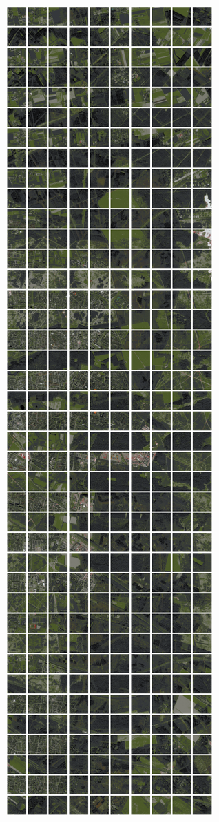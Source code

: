 <html>
<div>
<img src="https://github.com/HakkaTjakka/NL_TILE_MAP/blob/main/18/627/-1043/r.6270.-10430.png" height="44" width="44">
<img src="https://github.com/HakkaTjakka/NL_TILE_MAP/blob/main/18/627/-1043/r.6271.-10430.png" height="44" width="44">
<img src="https://github.com/HakkaTjakka/NL_TILE_MAP/blob/main/18/627/-1043/r.6272.-10430.png" height="44" width="44">
<img src="https://github.com/HakkaTjakka/NL_TILE_MAP/blob/main/18/627/-1043/r.6273.-10430.png" height="44" width="44">
<img src="https://github.com/HakkaTjakka/NL_TILE_MAP/blob/main/18/627/-1043/r.6274.-10430.png" height="44" width="44">
<img src="https://github.com/HakkaTjakka/NL_TILE_MAP/blob/main/18/627/-1043/r.6275.-10430.png" height="44" width="44">
<img src="https://github.com/HakkaTjakka/NL_TILE_MAP/blob/main/18/627/-1043/r.6276.-10430.png" height="44" width="44">
<img src="https://github.com/HakkaTjakka/NL_TILE_MAP/blob/main/18/627/-1043/r.6277.-10430.png" height="44" width="44">
<img src="https://github.com/HakkaTjakka/NL_TILE_MAP/blob/main/18/627/-1043/r.6278.-10430.png" height="44" width="44">
<img src="https://github.com/HakkaTjakka/NL_TILE_MAP/blob/main/18/627/-1043/r.6279.-10430.png" height="44" width="44">
<img src="https://github.com/HakkaTjakka/NL_TILE_MAP/blob/main/18/628/-1043/r.6280.-10430.png" height="44" width="44">
<img src="https://github.com/HakkaTjakka/NL_TILE_MAP/blob/main/18/628/-1043/r.6281.-10430.png" height="44" width="44">
<img src="https://github.com/HakkaTjakka/NL_TILE_MAP/blob/main/18/628/-1043/r.6282.-10430.png" height="44" width="44">
<img src="https://github.com/HakkaTjakka/NL_TILE_MAP/blob/main/18/628/-1043/r.6283.-10430.png" height="44" width="44">
<img src="https://github.com/HakkaTjakka/NL_TILE_MAP/blob/main/18/628/-1043/r.6284.-10430.png" height="44" width="44">
<img src="https://github.com/HakkaTjakka/NL_TILE_MAP/blob/main/18/628/-1043/r.6285.-10430.png" height="44" width="44">
<img src="https://github.com/HakkaTjakka/NL_TILE_MAP/blob/main/18/628/-1043/r.6286.-10430.png" height="44" width="44">
<img src="https://github.com/HakkaTjakka/NL_TILE_MAP/blob/main/18/628/-1043/r.6287.-10430.png" height="44" width="44">
<img src="https://github.com/HakkaTjakka/NL_TILE_MAP/blob/main/18/628/-1043/r.6288.-10430.png" height="44" width="44">
<img src="https://github.com/HakkaTjakka/NL_TILE_MAP/blob/main/18/628/-1043/r.6289.-10430.png" height="44" width="44">
<br>
<img src="https://github.com/HakkaTjakka/NL_TILE_MAP/blob/main/18/627/-1043/r.6270.-10429.png" height="44" width="44">
<img src="https://github.com/HakkaTjakka/NL_TILE_MAP/blob/main/18/627/-1043/r.6271.-10429.png" height="44" width="44">
<img src="https://github.com/HakkaTjakka/NL_TILE_MAP/blob/main/18/627/-1043/r.6272.-10429.png" height="44" width="44">
<img src="https://github.com/HakkaTjakka/NL_TILE_MAP/blob/main/18/627/-1043/r.6273.-10429.png" height="44" width="44">
<img src="https://github.com/HakkaTjakka/NL_TILE_MAP/blob/main/18/627/-1043/r.6274.-10429.png" height="44" width="44">
<img src="https://github.com/HakkaTjakka/NL_TILE_MAP/blob/main/18/627/-1043/r.6275.-10429.png" height="44" width="44">
<img src="https://github.com/HakkaTjakka/NL_TILE_MAP/blob/main/18/627/-1043/r.6276.-10429.png" height="44" width="44">
<img src="https://github.com/HakkaTjakka/NL_TILE_MAP/blob/main/18/627/-1043/r.6277.-10429.png" height="44" width="44">
<img src="https://github.com/HakkaTjakka/NL_TILE_MAP/blob/main/18/627/-1043/r.6278.-10429.png" height="44" width="44">
<img src="https://github.com/HakkaTjakka/NL_TILE_MAP/blob/main/18/627/-1043/r.6279.-10429.png" height="44" width="44">
<img src="https://github.com/HakkaTjakka/NL_TILE_MAP/blob/main/18/628/-1043/r.6280.-10429.png" height="44" width="44">
<img src="https://github.com/HakkaTjakka/NL_TILE_MAP/blob/main/18/628/-1043/r.6281.-10429.png" height="44" width="44">
<img src="https://github.com/HakkaTjakka/NL_TILE_MAP/blob/main/18/628/-1043/r.6282.-10429.png" height="44" width="44">
<img src="https://github.com/HakkaTjakka/NL_TILE_MAP/blob/main/18/628/-1043/r.6283.-10429.png" height="44" width="44">
<img src="https://github.com/HakkaTjakka/NL_TILE_MAP/blob/main/18/628/-1043/r.6284.-10429.png" height="44" width="44">
<img src="https://github.com/HakkaTjakka/NL_TILE_MAP/blob/main/18/628/-1043/r.6285.-10429.png" height="44" width="44">
<img src="https://github.com/HakkaTjakka/NL_TILE_MAP/blob/main/18/628/-1043/r.6286.-10429.png" height="44" width="44">
<img src="https://github.com/HakkaTjakka/NL_TILE_MAP/blob/main/18/628/-1043/r.6287.-10429.png" height="44" width="44">
<img src="https://github.com/HakkaTjakka/NL_TILE_MAP/blob/main/18/628/-1043/r.6288.-10429.png" height="44" width="44">
<img src="https://github.com/HakkaTjakka/NL_TILE_MAP/blob/main/18/628/-1043/r.6289.-10429.png" height="44" width="44">
<br>
<img src="https://github.com/HakkaTjakka/NL_TILE_MAP/blob/main/18/627/-1043/r.6270.-10428.png" height="44" width="44">
<img src="https://github.com/HakkaTjakka/NL_TILE_MAP/blob/main/18/627/-1043/r.6271.-10428.png" height="44" width="44">
<img src="https://github.com/HakkaTjakka/NL_TILE_MAP/blob/main/18/627/-1043/r.6272.-10428.png" height="44" width="44">
<img src="https://github.com/HakkaTjakka/NL_TILE_MAP/blob/main/18/627/-1043/r.6273.-10428.png" height="44" width="44">
<img src="https://github.com/HakkaTjakka/NL_TILE_MAP/blob/main/18/627/-1043/r.6274.-10428.png" height="44" width="44">
<img src="https://github.com/HakkaTjakka/NL_TILE_MAP/blob/main/18/627/-1043/r.6275.-10428.png" height="44" width="44">
<img src="https://github.com/HakkaTjakka/NL_TILE_MAP/blob/main/18/627/-1043/r.6276.-10428.png" height="44" width="44">
<img src="https://github.com/HakkaTjakka/NL_TILE_MAP/blob/main/18/627/-1043/r.6277.-10428.png" height="44" width="44">
<img src="https://github.com/HakkaTjakka/NL_TILE_MAP/blob/main/18/627/-1043/r.6278.-10428.png" height="44" width="44">
<img src="https://github.com/HakkaTjakka/NL_TILE_MAP/blob/main/18/627/-1043/r.6279.-10428.png" height="44" width="44">
<img src="https://github.com/HakkaTjakka/NL_TILE_MAP/blob/main/18/628/-1043/r.6280.-10428.png" height="44" width="44">
<img src="https://github.com/HakkaTjakka/NL_TILE_MAP/blob/main/18/628/-1043/r.6281.-10428.png" height="44" width="44">
<img src="https://github.com/HakkaTjakka/NL_TILE_MAP/blob/main/18/628/-1043/r.6282.-10428.png" height="44" width="44">
<img src="https://github.com/HakkaTjakka/NL_TILE_MAP/blob/main/18/628/-1043/r.6283.-10428.png" height="44" width="44">
<img src="https://github.com/HakkaTjakka/NL_TILE_MAP/blob/main/18/628/-1043/r.6284.-10428.png" height="44" width="44">
<img src="https://github.com/HakkaTjakka/NL_TILE_MAP/blob/main/18/628/-1043/r.6285.-10428.png" height="44" width="44">
<img src="https://github.com/HakkaTjakka/NL_TILE_MAP/blob/main/18/628/-1043/r.6286.-10428.png" height="44" width="44">
<img src="https://github.com/HakkaTjakka/NL_TILE_MAP/blob/main/18/628/-1043/r.6287.-10428.png" height="44" width="44">
<img src="https://github.com/HakkaTjakka/NL_TILE_MAP/blob/main/18/628/-1043/r.6288.-10428.png" height="44" width="44">
<img src="https://github.com/HakkaTjakka/NL_TILE_MAP/blob/main/18/628/-1043/r.6289.-10428.png" height="44" width="44">
<br>
<img src="https://github.com/HakkaTjakka/NL_TILE_MAP/blob/main/18/627/-1043/r.6270.-10427.png" height="44" width="44">
<img src="https://github.com/HakkaTjakka/NL_TILE_MAP/blob/main/18/627/-1043/r.6271.-10427.png" height="44" width="44">
<img src="https://github.com/HakkaTjakka/NL_TILE_MAP/blob/main/18/627/-1043/r.6272.-10427.png" height="44" width="44">
<img src="https://github.com/HakkaTjakka/NL_TILE_MAP/blob/main/18/627/-1043/r.6273.-10427.png" height="44" width="44">
<img src="https://github.com/HakkaTjakka/NL_TILE_MAP/blob/main/18/627/-1043/r.6274.-10427.png" height="44" width="44">
<img src="https://github.com/HakkaTjakka/NL_TILE_MAP/blob/main/18/627/-1043/r.6275.-10427.png" height="44" width="44">
<img src="https://github.com/HakkaTjakka/NL_TILE_MAP/blob/main/18/627/-1043/r.6276.-10427.png" height="44" width="44">
<img src="https://github.com/HakkaTjakka/NL_TILE_MAP/blob/main/18/627/-1043/r.6277.-10427.png" height="44" width="44">
<img src="https://github.com/HakkaTjakka/NL_TILE_MAP/blob/main/18/627/-1043/r.6278.-10427.png" height="44" width="44">
<img src="https://github.com/HakkaTjakka/NL_TILE_MAP/blob/main/18/627/-1043/r.6279.-10427.png" height="44" width="44">
<img src="https://github.com/HakkaTjakka/NL_TILE_MAP/blob/main/18/628/-1043/r.6280.-10427.png" height="44" width="44">
<img src="https://github.com/HakkaTjakka/NL_TILE_MAP/blob/main/18/628/-1043/r.6281.-10427.png" height="44" width="44">
<img src="https://github.com/HakkaTjakka/NL_TILE_MAP/blob/main/18/628/-1043/r.6282.-10427.png" height="44" width="44">
<img src="https://github.com/HakkaTjakka/NL_TILE_MAP/blob/main/18/628/-1043/r.6283.-10427.png" height="44" width="44">
<img src="https://github.com/HakkaTjakka/NL_TILE_MAP/blob/main/18/628/-1043/r.6284.-10427.png" height="44" width="44">
<img src="https://github.com/HakkaTjakka/NL_TILE_MAP/blob/main/18/628/-1043/r.6285.-10427.png" height="44" width="44">
<img src="https://github.com/HakkaTjakka/NL_TILE_MAP/blob/main/18/628/-1043/r.6286.-10427.png" height="44" width="44">
<img src="https://github.com/HakkaTjakka/NL_TILE_MAP/blob/main/18/628/-1043/r.6287.-10427.png" height="44" width="44">
<img src="https://github.com/HakkaTjakka/NL_TILE_MAP/blob/main/18/628/-1043/r.6288.-10427.png" height="44" width="44">
<img src="https://github.com/HakkaTjakka/NL_TILE_MAP/blob/main/18/628/-1043/r.6289.-10427.png" height="44" width="44">
<br>
<img src="https://github.com/HakkaTjakka/NL_TILE_MAP/blob/main/18/627/-1043/r.6270.-10426.png" height="44" width="44">
<img src="https://github.com/HakkaTjakka/NL_TILE_MAP/blob/main/18/627/-1043/r.6271.-10426.png" height="44" width="44">
<img src="https://github.com/HakkaTjakka/NL_TILE_MAP/blob/main/18/627/-1043/r.6272.-10426.png" height="44" width="44">
<img src="https://github.com/HakkaTjakka/NL_TILE_MAP/blob/main/18/627/-1043/r.6273.-10426.png" height="44" width="44">
<img src="https://github.com/HakkaTjakka/NL_TILE_MAP/blob/main/18/627/-1043/r.6274.-10426.png" height="44" width="44">
<img src="https://github.com/HakkaTjakka/NL_TILE_MAP/blob/main/18/627/-1043/r.6275.-10426.png" height="44" width="44">
<img src="https://github.com/HakkaTjakka/NL_TILE_MAP/blob/main/18/627/-1043/r.6276.-10426.png" height="44" width="44">
<img src="https://github.com/HakkaTjakka/NL_TILE_MAP/blob/main/18/627/-1043/r.6277.-10426.png" height="44" width="44">
<img src="https://github.com/HakkaTjakka/NL_TILE_MAP/blob/main/18/627/-1043/r.6278.-10426.png" height="44" width="44">
<img src="https://github.com/HakkaTjakka/NL_TILE_MAP/blob/main/18/627/-1043/r.6279.-10426.png" height="44" width="44">
<img src="https://github.com/HakkaTjakka/NL_TILE_MAP/blob/main/18/628/-1043/r.6280.-10426.png" height="44" width="44">
<img src="https://github.com/HakkaTjakka/NL_TILE_MAP/blob/main/18/628/-1043/r.6281.-10426.png" height="44" width="44">
<img src="https://github.com/HakkaTjakka/NL_TILE_MAP/blob/main/18/628/-1043/r.6282.-10426.png" height="44" width="44">
<img src="https://github.com/HakkaTjakka/NL_TILE_MAP/blob/main/18/628/-1043/r.6283.-10426.png" height="44" width="44">
<img src="https://github.com/HakkaTjakka/NL_TILE_MAP/blob/main/18/628/-1043/r.6284.-10426.png" height="44" width="44">
<img src="https://github.com/HakkaTjakka/NL_TILE_MAP/blob/main/18/628/-1043/r.6285.-10426.png" height="44" width="44">
<img src="https://github.com/HakkaTjakka/NL_TILE_MAP/blob/main/18/628/-1043/r.6286.-10426.png" height="44" width="44">
<img src="https://github.com/HakkaTjakka/NL_TILE_MAP/blob/main/18/628/-1043/r.6287.-10426.png" height="44" width="44">
<img src="https://github.com/HakkaTjakka/NL_TILE_MAP/blob/main/18/628/-1043/r.6288.-10426.png" height="44" width="44">
<img src="https://github.com/HakkaTjakka/NL_TILE_MAP/blob/main/18/628/-1043/r.6289.-10426.png" height="44" width="44">
<br>
<img src="https://github.com/HakkaTjakka/NL_TILE_MAP/blob/main/18/627/-1043/r.6270.-10425.png" height="44" width="44">
<img src="https://github.com/HakkaTjakka/NL_TILE_MAP/blob/main/18/627/-1043/r.6271.-10425.png" height="44" width="44">
<img src="https://github.com/HakkaTjakka/NL_TILE_MAP/blob/main/18/627/-1043/r.6272.-10425.png" height="44" width="44">
<img src="https://github.com/HakkaTjakka/NL_TILE_MAP/blob/main/18/627/-1043/r.6273.-10425.png" height="44" width="44">
<img src="https://github.com/HakkaTjakka/NL_TILE_MAP/blob/main/18/627/-1043/r.6274.-10425.png" height="44" width="44">
<img src="https://github.com/HakkaTjakka/NL_TILE_MAP/blob/main/18/627/-1043/r.6275.-10425.png" height="44" width="44">
<img src="https://github.com/HakkaTjakka/NL_TILE_MAP/blob/main/18/627/-1043/r.6276.-10425.png" height="44" width="44">
<img src="https://github.com/HakkaTjakka/NL_TILE_MAP/blob/main/18/627/-1043/r.6277.-10425.png" height="44" width="44">
<img src="https://github.com/HakkaTjakka/NL_TILE_MAP/blob/main/18/627/-1043/r.6278.-10425.png" height="44" width="44">
<img src="https://github.com/HakkaTjakka/NL_TILE_MAP/blob/main/18/627/-1043/r.6279.-10425.png" height="44" width="44">
<img src="https://github.com/HakkaTjakka/NL_TILE_MAP/blob/main/18/628/-1043/r.6280.-10425.png" height="44" width="44">
<img src="https://github.com/HakkaTjakka/NL_TILE_MAP/blob/main/18/628/-1043/r.6281.-10425.png" height="44" width="44">
<img src="https://github.com/HakkaTjakka/NL_TILE_MAP/blob/main/18/628/-1043/r.6282.-10425.png" height="44" width="44">
<img src="https://github.com/HakkaTjakka/NL_TILE_MAP/blob/main/18/628/-1043/r.6283.-10425.png" height="44" width="44">
<img src="https://github.com/HakkaTjakka/NL_TILE_MAP/blob/main/18/628/-1043/r.6284.-10425.png" height="44" width="44">
<img src="https://github.com/HakkaTjakka/NL_TILE_MAP/blob/main/18/628/-1043/r.6285.-10425.png" height="44" width="44">
<img src="https://github.com/HakkaTjakka/NL_TILE_MAP/blob/main/18/628/-1043/r.6286.-10425.png" height="44" width="44">
<img src="https://github.com/HakkaTjakka/NL_TILE_MAP/blob/main/18/628/-1043/r.6287.-10425.png" height="44" width="44">
<img src="https://github.com/HakkaTjakka/NL_TILE_MAP/blob/main/18/628/-1043/r.6288.-10425.png" height="44" width="44">
<img src="https://github.com/HakkaTjakka/NL_TILE_MAP/blob/main/18/628/-1043/r.6289.-10425.png" height="44" width="44">
<br>
<img src="https://github.com/HakkaTjakka/NL_TILE_MAP/blob/main/18/627/-1043/r.6270.-10424.png" height="44" width="44">
<img src="https://github.com/HakkaTjakka/NL_TILE_MAP/blob/main/18/627/-1043/r.6271.-10424.png" height="44" width="44">
<img src="https://github.com/HakkaTjakka/NL_TILE_MAP/blob/main/18/627/-1043/r.6272.-10424.png" height="44" width="44">
<img src="https://github.com/HakkaTjakka/NL_TILE_MAP/blob/main/18/627/-1043/r.6273.-10424.png" height="44" width="44">
<img src="https://github.com/HakkaTjakka/NL_TILE_MAP/blob/main/18/627/-1043/r.6274.-10424.png" height="44" width="44">
<img src="https://github.com/HakkaTjakka/NL_TILE_MAP/blob/main/18/627/-1043/r.6275.-10424.png" height="44" width="44">
<img src="https://github.com/HakkaTjakka/NL_TILE_MAP/blob/main/18/627/-1043/r.6276.-10424.png" height="44" width="44">
<img src="https://github.com/HakkaTjakka/NL_TILE_MAP/blob/main/18/627/-1043/r.6277.-10424.png" height="44" width="44">
<img src="https://github.com/HakkaTjakka/NL_TILE_MAP/blob/main/18/627/-1043/r.6278.-10424.png" height="44" width="44">
<img src="https://github.com/HakkaTjakka/NL_TILE_MAP/blob/main/18/627/-1043/r.6279.-10424.png" height="44" width="44">
<img src="https://github.com/HakkaTjakka/NL_TILE_MAP/blob/main/18/628/-1043/r.6280.-10424.png" height="44" width="44">
<img src="https://github.com/HakkaTjakka/NL_TILE_MAP/blob/main/18/628/-1043/r.6281.-10424.png" height="44" width="44">
<img src="https://github.com/HakkaTjakka/NL_TILE_MAP/blob/main/18/628/-1043/r.6282.-10424.png" height="44" width="44">
<img src="https://github.com/HakkaTjakka/NL_TILE_MAP/blob/main/18/628/-1043/r.6283.-10424.png" height="44" width="44">
<img src="https://github.com/HakkaTjakka/NL_TILE_MAP/blob/main/18/628/-1043/r.6284.-10424.png" height="44" width="44">
<img src="https://github.com/HakkaTjakka/NL_TILE_MAP/blob/main/18/628/-1043/r.6285.-10424.png" height="44" width="44">
<img src="https://github.com/HakkaTjakka/NL_TILE_MAP/blob/main/18/628/-1043/r.6286.-10424.png" height="44" width="44">
<img src="https://github.com/HakkaTjakka/NL_TILE_MAP/blob/main/18/628/-1043/r.6287.-10424.png" height="44" width="44">
<img src="https://github.com/HakkaTjakka/NL_TILE_MAP/blob/main/18/628/-1043/r.6288.-10424.png" height="44" width="44">
<img src="https://github.com/HakkaTjakka/NL_TILE_MAP/blob/main/18/628/-1043/r.6289.-10424.png" height="44" width="44">
<br>
<img src="https://github.com/HakkaTjakka/NL_TILE_MAP/blob/main/18/627/-1043/r.6270.-10423.png" height="44" width="44">
<img src="https://github.com/HakkaTjakka/NL_TILE_MAP/blob/main/18/627/-1043/r.6271.-10423.png" height="44" width="44">
<img src="https://github.com/HakkaTjakka/NL_TILE_MAP/blob/main/18/627/-1043/r.6272.-10423.png" height="44" width="44">
<img src="https://github.com/HakkaTjakka/NL_TILE_MAP/blob/main/18/627/-1043/r.6273.-10423.png" height="44" width="44">
<img src="https://github.com/HakkaTjakka/NL_TILE_MAP/blob/main/18/627/-1043/r.6274.-10423.png" height="44" width="44">
<img src="https://github.com/HakkaTjakka/NL_TILE_MAP/blob/main/18/627/-1043/r.6275.-10423.png" height="44" width="44">
<img src="https://github.com/HakkaTjakka/NL_TILE_MAP/blob/main/18/627/-1043/r.6276.-10423.png" height="44" width="44">
<img src="https://github.com/HakkaTjakka/NL_TILE_MAP/blob/main/18/627/-1043/r.6277.-10423.png" height="44" width="44">
<img src="https://github.com/HakkaTjakka/NL_TILE_MAP/blob/main/18/627/-1043/r.6278.-10423.png" height="44" width="44">
<img src="https://github.com/HakkaTjakka/NL_TILE_MAP/blob/main/18/627/-1043/r.6279.-10423.png" height="44" width="44">
<img src="https://github.com/HakkaTjakka/NL_TILE_MAP/blob/main/18/628/-1043/r.6280.-10423.png" height="44" width="44">
<img src="https://github.com/HakkaTjakka/NL_TILE_MAP/blob/main/18/628/-1043/r.6281.-10423.png" height="44" width="44">
<img src="https://github.com/HakkaTjakka/NL_TILE_MAP/blob/main/18/628/-1043/r.6282.-10423.png" height="44" width="44">
<img src="https://github.com/HakkaTjakka/NL_TILE_MAP/blob/main/18/628/-1043/r.6283.-10423.png" height="44" width="44">
<img src="https://github.com/HakkaTjakka/NL_TILE_MAP/blob/main/18/628/-1043/r.6284.-10423.png" height="44" width="44">
<img src="https://github.com/HakkaTjakka/NL_TILE_MAP/blob/main/18/628/-1043/r.6285.-10423.png" height="44" width="44">
<img src="https://github.com/HakkaTjakka/NL_TILE_MAP/blob/main/18/628/-1043/r.6286.-10423.png" height="44" width="44">
<img src="https://github.com/HakkaTjakka/NL_TILE_MAP/blob/main/18/628/-1043/r.6287.-10423.png" height="44" width="44">
<img src="https://github.com/HakkaTjakka/NL_TILE_MAP/blob/main/18/628/-1043/r.6288.-10423.png" height="44" width="44">
<img src="https://github.com/HakkaTjakka/NL_TILE_MAP/blob/main/18/628/-1043/r.6289.-10423.png" height="44" width="44">
<br>
<img src="https://github.com/HakkaTjakka/NL_TILE_MAP/blob/main/18/627/-1043/r.6270.-10422.png" height="44" width="44">
<img src="https://github.com/HakkaTjakka/NL_TILE_MAP/blob/main/18/627/-1043/r.6271.-10422.png" height="44" width="44">
<img src="https://github.com/HakkaTjakka/NL_TILE_MAP/blob/main/18/627/-1043/r.6272.-10422.png" height="44" width="44">
<img src="https://github.com/HakkaTjakka/NL_TILE_MAP/blob/main/18/627/-1043/r.6273.-10422.png" height="44" width="44">
<img src="https://github.com/HakkaTjakka/NL_TILE_MAP/blob/main/18/627/-1043/r.6274.-10422.png" height="44" width="44">
<img src="https://github.com/HakkaTjakka/NL_TILE_MAP/blob/main/18/627/-1043/r.6275.-10422.png" height="44" width="44">
<img src="https://github.com/HakkaTjakka/NL_TILE_MAP/blob/main/18/627/-1043/r.6276.-10422.png" height="44" width="44">
<img src="https://github.com/HakkaTjakka/NL_TILE_MAP/blob/main/18/627/-1043/r.6277.-10422.png" height="44" width="44">
<img src="https://github.com/HakkaTjakka/NL_TILE_MAP/blob/main/18/627/-1043/r.6278.-10422.png" height="44" width="44">
<img src="https://github.com/HakkaTjakka/NL_TILE_MAP/blob/main/18/627/-1043/r.6279.-10422.png" height="44" width="44">
<img src="https://github.com/HakkaTjakka/NL_TILE_MAP/blob/main/18/628/-1043/r.6280.-10422.png" height="44" width="44">
<img src="https://github.com/HakkaTjakka/NL_TILE_MAP/blob/main/18/628/-1043/r.6281.-10422.png" height="44" width="44">
<img src="https://github.com/HakkaTjakka/NL_TILE_MAP/blob/main/18/628/-1043/r.6282.-10422.png" height="44" width="44">
<img src="https://github.com/HakkaTjakka/NL_TILE_MAP/blob/main/18/628/-1043/r.6283.-10422.png" height="44" width="44">
<img src="https://github.com/HakkaTjakka/NL_TILE_MAP/blob/main/18/628/-1043/r.6284.-10422.png" height="44" width="44">
<img src="https://github.com/HakkaTjakka/NL_TILE_MAP/blob/main/18/628/-1043/r.6285.-10422.png" height="44" width="44">
<img src="https://github.com/HakkaTjakka/NL_TILE_MAP/blob/main/18/628/-1043/r.6286.-10422.png" height="44" width="44">
<img src="https://github.com/HakkaTjakka/NL_TILE_MAP/blob/main/18/628/-1043/r.6287.-10422.png" height="44" width="44">
<img src="https://github.com/HakkaTjakka/NL_TILE_MAP/blob/main/18/628/-1043/r.6288.-10422.png" height="44" width="44">
<img src="https://github.com/HakkaTjakka/NL_TILE_MAP/blob/main/18/628/-1043/r.6289.-10422.png" height="44" width="44">
<br>
<img src="https://github.com/HakkaTjakka/NL_TILE_MAP/blob/main/18/627/-1043/r.6270.-10421.png" height="44" width="44">
<img src="https://github.com/HakkaTjakka/NL_TILE_MAP/blob/main/18/627/-1043/r.6271.-10421.png" height="44" width="44">
<img src="https://github.com/HakkaTjakka/NL_TILE_MAP/blob/main/18/627/-1043/r.6272.-10421.png" height="44" width="44">
<img src="https://github.com/HakkaTjakka/NL_TILE_MAP/blob/main/18/627/-1043/r.6273.-10421.png" height="44" width="44">
<img src="https://github.com/HakkaTjakka/NL_TILE_MAP/blob/main/18/627/-1043/r.6274.-10421.png" height="44" width="44">
<img src="https://github.com/HakkaTjakka/NL_TILE_MAP/blob/main/18/627/-1043/r.6275.-10421.png" height="44" width="44">
<img src="https://github.com/HakkaTjakka/NL_TILE_MAP/blob/main/18/627/-1043/r.6276.-10421.png" height="44" width="44">
<img src="https://github.com/HakkaTjakka/NL_TILE_MAP/blob/main/18/627/-1043/r.6277.-10421.png" height="44" width="44">
<img src="https://github.com/HakkaTjakka/NL_TILE_MAP/blob/main/18/627/-1043/r.6278.-10421.png" height="44" width="44">
<img src="https://github.com/HakkaTjakka/NL_TILE_MAP/blob/main/18/627/-1043/r.6279.-10421.png" height="44" width="44">
<img src="https://github.com/HakkaTjakka/NL_TILE_MAP/blob/main/18/628/-1043/r.6280.-10421.png" height="44" width="44">
<img src="https://github.com/HakkaTjakka/NL_TILE_MAP/blob/main/18/628/-1043/r.6281.-10421.png" height="44" width="44">
<img src="https://github.com/HakkaTjakka/NL_TILE_MAP/blob/main/18/628/-1043/r.6282.-10421.png" height="44" width="44">
<img src="https://github.com/HakkaTjakka/NL_TILE_MAP/blob/main/18/628/-1043/r.6283.-10421.png" height="44" width="44">
<img src="https://github.com/HakkaTjakka/NL_TILE_MAP/blob/main/18/628/-1043/r.6284.-10421.png" height="44" width="44">
<img src="https://github.com/HakkaTjakka/NL_TILE_MAP/blob/main/18/628/-1043/r.6285.-10421.png" height="44" width="44">
<img src="https://github.com/HakkaTjakka/NL_TILE_MAP/blob/main/18/628/-1043/r.6286.-10421.png" height="44" width="44">
<img src="https://github.com/HakkaTjakka/NL_TILE_MAP/blob/main/18/628/-1043/r.6287.-10421.png" height="44" width="44">
<img src="https://github.com/HakkaTjakka/NL_TILE_MAP/blob/main/18/628/-1043/r.6288.-10421.png" height="44" width="44">
<img src="https://github.com/HakkaTjakka/NL_TILE_MAP/blob/main/18/628/-1043/r.6289.-10421.png" height="44" width="44">
<br>
<img src="https://github.com/HakkaTjakka/NL_TILE_MAP/blob/main/18/627/-1042/r.6270.-10420.png" height="44" width="44">
<img src="https://github.com/HakkaTjakka/NL_TILE_MAP/blob/main/18/627/-1042/r.6271.-10420.png" height="44" width="44">
<img src="https://github.com/HakkaTjakka/NL_TILE_MAP/blob/main/18/627/-1042/r.6272.-10420.png" height="44" width="44">
<img src="https://github.com/HakkaTjakka/NL_TILE_MAP/blob/main/18/627/-1042/r.6273.-10420.png" height="44" width="44">
<img src="https://github.com/HakkaTjakka/NL_TILE_MAP/blob/main/18/627/-1042/r.6274.-10420.png" height="44" width="44">
<img src="https://github.com/HakkaTjakka/NL_TILE_MAP/blob/main/18/627/-1042/r.6275.-10420.png" height="44" width="44">
<img src="https://github.com/HakkaTjakka/NL_TILE_MAP/blob/main/18/627/-1042/r.6276.-10420.png" height="44" width="44">
<img src="https://github.com/HakkaTjakka/NL_TILE_MAP/blob/main/18/627/-1042/r.6277.-10420.png" height="44" width="44">
<img src="https://github.com/HakkaTjakka/NL_TILE_MAP/blob/main/18/627/-1042/r.6278.-10420.png" height="44" width="44">
<img src="https://github.com/HakkaTjakka/NL_TILE_MAP/blob/main/18/627/-1042/r.6279.-10420.png" height="44" width="44">
<img src="https://github.com/HakkaTjakka/NL_TILE_MAP/blob/main/18/628/-1042/r.6280.-10420.png" height="44" width="44">
<img src="https://github.com/HakkaTjakka/NL_TILE_MAP/blob/main/18/628/-1042/r.6281.-10420.png" height="44" width="44">
<img src="https://github.com/HakkaTjakka/NL_TILE_MAP/blob/main/18/628/-1042/r.6282.-10420.png" height="44" width="44">
<img src="https://github.com/HakkaTjakka/NL_TILE_MAP/blob/main/18/628/-1042/r.6283.-10420.png" height="44" width="44">
<img src="https://github.com/HakkaTjakka/NL_TILE_MAP/blob/main/18/628/-1042/r.6284.-10420.png" height="44" width="44">
<img src="https://github.com/HakkaTjakka/NL_TILE_MAP/blob/main/18/628/-1042/r.6285.-10420.png" height="44" width="44">
<img src="https://github.com/HakkaTjakka/NL_TILE_MAP/blob/main/18/628/-1042/r.6286.-10420.png" height="44" width="44">
<img src="https://github.com/HakkaTjakka/NL_TILE_MAP/blob/main/18/628/-1042/r.6287.-10420.png" height="44" width="44">
<img src="https://github.com/HakkaTjakka/NL_TILE_MAP/blob/main/18/628/-1042/r.6288.-10420.png" height="44" width="44">
<img src="https://github.com/HakkaTjakka/NL_TILE_MAP/blob/main/18/628/-1042/r.6289.-10420.png" height="44" width="44">
<br>
<img src="https://github.com/HakkaTjakka/NL_TILE_MAP/blob/main/18/627/-1042/r.6270.-10419.png" height="44" width="44">
<img src="https://github.com/HakkaTjakka/NL_TILE_MAP/blob/main/18/627/-1042/r.6271.-10419.png" height="44" width="44">
<img src="https://github.com/HakkaTjakka/NL_TILE_MAP/blob/main/18/627/-1042/r.6272.-10419.png" height="44" width="44">
<img src="https://github.com/HakkaTjakka/NL_TILE_MAP/blob/main/18/627/-1042/r.6273.-10419.png" height="44" width="44">
<img src="https://github.com/HakkaTjakka/NL_TILE_MAP/blob/main/18/627/-1042/r.6274.-10419.png" height="44" width="44">
<img src="https://github.com/HakkaTjakka/NL_TILE_MAP/blob/main/18/627/-1042/r.6275.-10419.png" height="44" width="44">
<img src="https://github.com/HakkaTjakka/NL_TILE_MAP/blob/main/18/627/-1042/r.6276.-10419.png" height="44" width="44">
<img src="https://github.com/HakkaTjakka/NL_TILE_MAP/blob/main/18/627/-1042/r.6277.-10419.png" height="44" width="44">
<img src="https://github.com/HakkaTjakka/NL_TILE_MAP/blob/main/18/627/-1042/r.6278.-10419.png" height="44" width="44">
<img src="https://github.com/HakkaTjakka/NL_TILE_MAP/blob/main/18/627/-1042/r.6279.-10419.png" height="44" width="44">
<img src="https://github.com/HakkaTjakka/NL_TILE_MAP/blob/main/18/628/-1042/r.6280.-10419.png" height="44" width="44">
<img src="https://github.com/HakkaTjakka/NL_TILE_MAP/blob/main/18/628/-1042/r.6281.-10419.png" height="44" width="44">
<img src="https://github.com/HakkaTjakka/NL_TILE_MAP/blob/main/18/628/-1042/r.6282.-10419.png" height="44" width="44">
<img src="https://github.com/HakkaTjakka/NL_TILE_MAP/blob/main/18/628/-1042/r.6283.-10419.png" height="44" width="44">
<img src="https://github.com/HakkaTjakka/NL_TILE_MAP/blob/main/18/628/-1042/r.6284.-10419.png" height="44" width="44">
<img src="https://github.com/HakkaTjakka/NL_TILE_MAP/blob/main/18/628/-1042/r.6285.-10419.png" height="44" width="44">
<img src="https://github.com/HakkaTjakka/NL_TILE_MAP/blob/main/18/628/-1042/r.6286.-10419.png" height="44" width="44">
<img src="https://github.com/HakkaTjakka/NL_TILE_MAP/blob/main/18/628/-1042/r.6287.-10419.png" height="44" width="44">
<img src="https://github.com/HakkaTjakka/NL_TILE_MAP/blob/main/18/628/-1042/r.6288.-10419.png" height="44" width="44">
<img src="https://github.com/HakkaTjakka/NL_TILE_MAP/blob/main/18/628/-1042/r.6289.-10419.png" height="44" width="44">
<br>
<img src="https://github.com/HakkaTjakka/NL_TILE_MAP/blob/main/18/627/-1042/r.6270.-10418.png" height="44" width="44">
<img src="https://github.com/HakkaTjakka/NL_TILE_MAP/blob/main/18/627/-1042/r.6271.-10418.png" height="44" width="44">
<img src="https://github.com/HakkaTjakka/NL_TILE_MAP/blob/main/18/627/-1042/r.6272.-10418.png" height="44" width="44">
<img src="https://github.com/HakkaTjakka/NL_TILE_MAP/blob/main/18/627/-1042/r.6273.-10418.png" height="44" width="44">
<img src="https://github.com/HakkaTjakka/NL_TILE_MAP/blob/main/18/627/-1042/r.6274.-10418.png" height="44" width="44">
<img src="https://github.com/HakkaTjakka/NL_TILE_MAP/blob/main/18/627/-1042/r.6275.-10418.png" height="44" width="44">
<img src="https://github.com/HakkaTjakka/NL_TILE_MAP/blob/main/18/627/-1042/r.6276.-10418.png" height="44" width="44">
<img src="https://github.com/HakkaTjakka/NL_TILE_MAP/blob/main/18/627/-1042/r.6277.-10418.png" height="44" width="44">
<img src="https://github.com/HakkaTjakka/NL_TILE_MAP/blob/main/18/627/-1042/r.6278.-10418.png" height="44" width="44">
<img src="https://github.com/HakkaTjakka/NL_TILE_MAP/blob/main/18/627/-1042/r.6279.-10418.png" height="44" width="44">
<img src="https://github.com/HakkaTjakka/NL_TILE_MAP/blob/main/18/628/-1042/r.6280.-10418.png" height="44" width="44">
<img src="https://github.com/HakkaTjakka/NL_TILE_MAP/blob/main/18/628/-1042/r.6281.-10418.png" height="44" width="44">
<img src="https://github.com/HakkaTjakka/NL_TILE_MAP/blob/main/18/628/-1042/r.6282.-10418.png" height="44" width="44">
<img src="https://github.com/HakkaTjakka/NL_TILE_MAP/blob/main/18/628/-1042/r.6283.-10418.png" height="44" width="44">
<img src="https://github.com/HakkaTjakka/NL_TILE_MAP/blob/main/18/628/-1042/r.6284.-10418.png" height="44" width="44">
<img src="https://github.com/HakkaTjakka/NL_TILE_MAP/blob/main/18/628/-1042/r.6285.-10418.png" height="44" width="44">
<img src="https://github.com/HakkaTjakka/NL_TILE_MAP/blob/main/18/628/-1042/r.6286.-10418.png" height="44" width="44">
<img src="https://github.com/HakkaTjakka/NL_TILE_MAP/blob/main/18/628/-1042/r.6287.-10418.png" height="44" width="44">
<img src="https://github.com/HakkaTjakka/NL_TILE_MAP/blob/main/18/628/-1042/r.6288.-10418.png" height="44" width="44">
<img src="https://github.com/HakkaTjakka/NL_TILE_MAP/blob/main/18/628/-1042/r.6289.-10418.png" height="44" width="44">
<br>
<img src="https://github.com/HakkaTjakka/NL_TILE_MAP/blob/main/18/627/-1042/r.6270.-10417.png" height="44" width="44">
<img src="https://github.com/HakkaTjakka/NL_TILE_MAP/blob/main/18/627/-1042/r.6271.-10417.png" height="44" width="44">
<img src="https://github.com/HakkaTjakka/NL_TILE_MAP/blob/main/18/627/-1042/r.6272.-10417.png" height="44" width="44">
<img src="https://github.com/HakkaTjakka/NL_TILE_MAP/blob/main/18/627/-1042/r.6273.-10417.png" height="44" width="44">
<img src="https://github.com/HakkaTjakka/NL_TILE_MAP/blob/main/18/627/-1042/r.6274.-10417.png" height="44" width="44">
<img src="https://github.com/HakkaTjakka/NL_TILE_MAP/blob/main/18/627/-1042/r.6275.-10417.png" height="44" width="44">
<img src="https://github.com/HakkaTjakka/NL_TILE_MAP/blob/main/18/627/-1042/r.6276.-10417.png" height="44" width="44">
<img src="https://github.com/HakkaTjakka/NL_TILE_MAP/blob/main/18/627/-1042/r.6277.-10417.png" height="44" width="44">
<img src="https://github.com/HakkaTjakka/NL_TILE_MAP/blob/main/18/627/-1042/r.6278.-10417.png" height="44" width="44">
<img src="https://github.com/HakkaTjakka/NL_TILE_MAP/blob/main/18/627/-1042/r.6279.-10417.png" height="44" width="44">
<img src="https://github.com/HakkaTjakka/NL_TILE_MAP/blob/main/18/628/-1042/r.6280.-10417.png" height="44" width="44">
<img src="https://github.com/HakkaTjakka/NL_TILE_MAP/blob/main/18/628/-1042/r.6281.-10417.png" height="44" width="44">
<img src="https://github.com/HakkaTjakka/NL_TILE_MAP/blob/main/18/628/-1042/r.6282.-10417.png" height="44" width="44">
<img src="https://github.com/HakkaTjakka/NL_TILE_MAP/blob/main/18/628/-1042/r.6283.-10417.png" height="44" width="44">
<img src="https://github.com/HakkaTjakka/NL_TILE_MAP/blob/main/18/628/-1042/r.6284.-10417.png" height="44" width="44">
<img src="https://github.com/HakkaTjakka/NL_TILE_MAP/blob/main/18/628/-1042/r.6285.-10417.png" height="44" width="44">
<img src="https://github.com/HakkaTjakka/NL_TILE_MAP/blob/main/18/628/-1042/r.6286.-10417.png" height="44" width="44">
<img src="https://github.com/HakkaTjakka/NL_TILE_MAP/blob/main/18/628/-1042/r.6287.-10417.png" height="44" width="44">
<img src="https://github.com/HakkaTjakka/NL_TILE_MAP/blob/main/18/628/-1042/r.6288.-10417.png" height="44" width="44">
<img src="https://github.com/HakkaTjakka/NL_TILE_MAP/blob/main/18/628/-1042/r.6289.-10417.png" height="44" width="44">
<br>
<img src="https://github.com/HakkaTjakka/NL_TILE_MAP/blob/main/18/627/-1042/r.6270.-10416.png" height="44" width="44">
<img src="https://github.com/HakkaTjakka/NL_TILE_MAP/blob/main/18/627/-1042/r.6271.-10416.png" height="44" width="44">
<img src="https://github.com/HakkaTjakka/NL_TILE_MAP/blob/main/18/627/-1042/r.6272.-10416.png" height="44" width="44">
<img src="https://github.com/HakkaTjakka/NL_TILE_MAP/blob/main/18/627/-1042/r.6273.-10416.png" height="44" width="44">
<img src="https://github.com/HakkaTjakka/NL_TILE_MAP/blob/main/18/627/-1042/r.6274.-10416.png" height="44" width="44">
<img src="https://github.com/HakkaTjakka/NL_TILE_MAP/blob/main/18/627/-1042/r.6275.-10416.png" height="44" width="44">
<img src="https://github.com/HakkaTjakka/NL_TILE_MAP/blob/main/18/627/-1042/r.6276.-10416.png" height="44" width="44">
<img src="https://github.com/HakkaTjakka/NL_TILE_MAP/blob/main/18/627/-1042/r.6277.-10416.png" height="44" width="44">
<img src="https://github.com/HakkaTjakka/NL_TILE_MAP/blob/main/18/627/-1042/r.6278.-10416.png" height="44" width="44">
<img src="https://github.com/HakkaTjakka/NL_TILE_MAP/blob/main/18/627/-1042/r.6279.-10416.png" height="44" width="44">
<img src="https://github.com/HakkaTjakka/NL_TILE_MAP/blob/main/18/628/-1042/r.6280.-10416.png" height="44" width="44">
<img src="https://github.com/HakkaTjakka/NL_TILE_MAP/blob/main/18/628/-1042/r.6281.-10416.png" height="44" width="44">
<img src="https://github.com/HakkaTjakka/NL_TILE_MAP/blob/main/18/628/-1042/r.6282.-10416.png" height="44" width="44">
<img src="https://github.com/HakkaTjakka/NL_TILE_MAP/blob/main/18/628/-1042/r.6283.-10416.png" height="44" width="44">
<img src="https://github.com/HakkaTjakka/NL_TILE_MAP/blob/main/18/628/-1042/r.6284.-10416.png" height="44" width="44">
<img src="https://github.com/HakkaTjakka/NL_TILE_MAP/blob/main/18/628/-1042/r.6285.-10416.png" height="44" width="44">
<img src="https://github.com/HakkaTjakka/NL_TILE_MAP/blob/main/18/628/-1042/r.6286.-10416.png" height="44" width="44">
<img src="https://github.com/HakkaTjakka/NL_TILE_MAP/blob/main/18/628/-1042/r.6287.-10416.png" height="44" width="44">
<img src="https://github.com/HakkaTjakka/NL_TILE_MAP/blob/main/18/628/-1042/r.6288.-10416.png" height="44" width="44">
<img src="https://github.com/HakkaTjakka/NL_TILE_MAP/blob/main/18/628/-1042/r.6289.-10416.png" height="44" width="44">
<br>
<img src="https://github.com/HakkaTjakka/NL_TILE_MAP/blob/main/18/627/-1042/r.6270.-10415.png" height="44" width="44">
<img src="https://github.com/HakkaTjakka/NL_TILE_MAP/blob/main/18/627/-1042/r.6271.-10415.png" height="44" width="44">
<img src="https://github.com/HakkaTjakka/NL_TILE_MAP/blob/main/18/627/-1042/r.6272.-10415.png" height="44" width="44">
<img src="https://github.com/HakkaTjakka/NL_TILE_MAP/blob/main/18/627/-1042/r.6273.-10415.png" height="44" width="44">
<img src="https://github.com/HakkaTjakka/NL_TILE_MAP/blob/main/18/627/-1042/r.6274.-10415.png" height="44" width="44">
<img src="https://github.com/HakkaTjakka/NL_TILE_MAP/blob/main/18/627/-1042/r.6275.-10415.png" height="44" width="44">
<img src="https://github.com/HakkaTjakka/NL_TILE_MAP/blob/main/18/627/-1042/r.6276.-10415.png" height="44" width="44">
<img src="https://github.com/HakkaTjakka/NL_TILE_MAP/blob/main/18/627/-1042/r.6277.-10415.png" height="44" width="44">
<img src="https://github.com/HakkaTjakka/NL_TILE_MAP/blob/main/18/627/-1042/r.6278.-10415.png" height="44" width="44">
<img src="https://github.com/HakkaTjakka/NL_TILE_MAP/blob/main/18/627/-1042/r.6279.-10415.png" height="44" width="44">
<img src="https://github.com/HakkaTjakka/NL_TILE_MAP/blob/main/18/628/-1042/r.6280.-10415.png" height="44" width="44">
<img src="https://github.com/HakkaTjakka/NL_TILE_MAP/blob/main/18/628/-1042/r.6281.-10415.png" height="44" width="44">
<img src="https://github.com/HakkaTjakka/NL_TILE_MAP/blob/main/18/628/-1042/r.6282.-10415.png" height="44" width="44">
<img src="https://github.com/HakkaTjakka/NL_TILE_MAP/blob/main/18/628/-1042/r.6283.-10415.png" height="44" width="44">
<img src="https://github.com/HakkaTjakka/NL_TILE_MAP/blob/main/18/628/-1042/r.6284.-10415.png" height="44" width="44">
<img src="https://github.com/HakkaTjakka/NL_TILE_MAP/blob/main/18/628/-1042/r.6285.-10415.png" height="44" width="44">
<img src="https://github.com/HakkaTjakka/NL_TILE_MAP/blob/main/18/628/-1042/r.6286.-10415.png" height="44" width="44">
<img src="https://github.com/HakkaTjakka/NL_TILE_MAP/blob/main/18/628/-1042/r.6287.-10415.png" height="44" width="44">
<img src="https://github.com/HakkaTjakka/NL_TILE_MAP/blob/main/18/628/-1042/r.6288.-10415.png" height="44" width="44">
<img src="https://github.com/HakkaTjakka/NL_TILE_MAP/blob/main/18/628/-1042/r.6289.-10415.png" height="44" width="44">
<br>
<img src="https://github.com/HakkaTjakka/NL_TILE_MAP/blob/main/18/627/-1042/r.6270.-10414.png" height="44" width="44">
<img src="https://github.com/HakkaTjakka/NL_TILE_MAP/blob/main/18/627/-1042/r.6271.-10414.png" height="44" width="44">
<img src="https://github.com/HakkaTjakka/NL_TILE_MAP/blob/main/18/627/-1042/r.6272.-10414.png" height="44" width="44">
<img src="https://github.com/HakkaTjakka/NL_TILE_MAP/blob/main/18/627/-1042/r.6273.-10414.png" height="44" width="44">
<img src="https://github.com/HakkaTjakka/NL_TILE_MAP/blob/main/18/627/-1042/r.6274.-10414.png" height="44" width="44">
<img src="https://github.com/HakkaTjakka/NL_TILE_MAP/blob/main/18/627/-1042/r.6275.-10414.png" height="44" width="44">
<img src="https://github.com/HakkaTjakka/NL_TILE_MAP/blob/main/18/627/-1042/r.6276.-10414.png" height="44" width="44">
<img src="https://github.com/HakkaTjakka/NL_TILE_MAP/blob/main/18/627/-1042/r.6277.-10414.png" height="44" width="44">
<img src="https://github.com/HakkaTjakka/NL_TILE_MAP/blob/main/18/627/-1042/r.6278.-10414.png" height="44" width="44">
<img src="https://github.com/HakkaTjakka/NL_TILE_MAP/blob/main/18/627/-1042/r.6279.-10414.png" height="44" width="44">
<img src="https://github.com/HakkaTjakka/NL_TILE_MAP/blob/main/18/628/-1042/r.6280.-10414.png" height="44" width="44">
<img src="https://github.com/HakkaTjakka/NL_TILE_MAP/blob/main/18/628/-1042/r.6281.-10414.png" height="44" width="44">
<img src="https://github.com/HakkaTjakka/NL_TILE_MAP/blob/main/18/628/-1042/r.6282.-10414.png" height="44" width="44">
<img src="https://github.com/HakkaTjakka/NL_TILE_MAP/blob/main/18/628/-1042/r.6283.-10414.png" height="44" width="44">
<img src="https://github.com/HakkaTjakka/NL_TILE_MAP/blob/main/18/628/-1042/r.6284.-10414.png" height="44" width="44">
<img src="https://github.com/HakkaTjakka/NL_TILE_MAP/blob/main/18/628/-1042/r.6285.-10414.png" height="44" width="44">
<img src="https://github.com/HakkaTjakka/NL_TILE_MAP/blob/main/18/628/-1042/r.6286.-10414.png" height="44" width="44">
<img src="https://github.com/HakkaTjakka/NL_TILE_MAP/blob/main/18/628/-1042/r.6287.-10414.png" height="44" width="44">
<img src="https://github.com/HakkaTjakka/NL_TILE_MAP/blob/main/18/628/-1042/r.6288.-10414.png" height="44" width="44">
<img src="https://github.com/HakkaTjakka/NL_TILE_MAP/blob/main/18/628/-1042/r.6289.-10414.png" height="44" width="44">
<br>
<img src="https://github.com/HakkaTjakka/NL_TILE_MAP/blob/main/18/627/-1042/r.6270.-10413.png" height="44" width="44">
<img src="https://github.com/HakkaTjakka/NL_TILE_MAP/blob/main/18/627/-1042/r.6271.-10413.png" height="44" width="44">
<img src="https://github.com/HakkaTjakka/NL_TILE_MAP/blob/main/18/627/-1042/r.6272.-10413.png" height="44" width="44">
<img src="https://github.com/HakkaTjakka/NL_TILE_MAP/blob/main/18/627/-1042/r.6273.-10413.png" height="44" width="44">
<img src="https://github.com/HakkaTjakka/NL_TILE_MAP/blob/main/18/627/-1042/r.6274.-10413.png" height="44" width="44">
<img src="https://github.com/HakkaTjakka/NL_TILE_MAP/blob/main/18/627/-1042/r.6275.-10413.png" height="44" width="44">
<img src="https://github.com/HakkaTjakka/NL_TILE_MAP/blob/main/18/627/-1042/r.6276.-10413.png" height="44" width="44">
<img src="https://github.com/HakkaTjakka/NL_TILE_MAP/blob/main/18/627/-1042/r.6277.-10413.png" height="44" width="44">
<img src="https://github.com/HakkaTjakka/NL_TILE_MAP/blob/main/18/627/-1042/r.6278.-10413.png" height="44" width="44">
<img src="https://github.com/HakkaTjakka/NL_TILE_MAP/blob/main/18/627/-1042/r.6279.-10413.png" height="44" width="44">
<img src="https://github.com/HakkaTjakka/NL_TILE_MAP/blob/main/18/628/-1042/r.6280.-10413.png" height="44" width="44">
<img src="https://github.com/HakkaTjakka/NL_TILE_MAP/blob/main/18/628/-1042/r.6281.-10413.png" height="44" width="44">
<img src="https://github.com/HakkaTjakka/NL_TILE_MAP/blob/main/18/628/-1042/r.6282.-10413.png" height="44" width="44">
<img src="https://github.com/HakkaTjakka/NL_TILE_MAP/blob/main/18/628/-1042/r.6283.-10413.png" height="44" width="44">
<img src="https://github.com/HakkaTjakka/NL_TILE_MAP/blob/main/18/628/-1042/r.6284.-10413.png" height="44" width="44">
<img src="https://github.com/HakkaTjakka/NL_TILE_MAP/blob/main/18/628/-1042/r.6285.-10413.png" height="44" width="44">
<img src="https://github.com/HakkaTjakka/NL_TILE_MAP/blob/main/18/628/-1042/r.6286.-10413.png" height="44" width="44">
<img src="https://github.com/HakkaTjakka/NL_TILE_MAP/blob/main/18/628/-1042/r.6287.-10413.png" height="44" width="44">
<img src="https://github.com/HakkaTjakka/NL_TILE_MAP/blob/main/18/628/-1042/r.6288.-10413.png" height="44" width="44">
<img src="https://github.com/HakkaTjakka/NL_TILE_MAP/blob/main/18/628/-1042/r.6289.-10413.png" height="44" width="44">
<br>
<img src="https://github.com/HakkaTjakka/NL_TILE_MAP/blob/main/18/627/-1042/r.6270.-10412.png" height="44" width="44">
<img src="https://github.com/HakkaTjakka/NL_TILE_MAP/blob/main/18/627/-1042/r.6271.-10412.png" height="44" width="44">
<img src="https://github.com/HakkaTjakka/NL_TILE_MAP/blob/main/18/627/-1042/r.6272.-10412.png" height="44" width="44">
<img src="https://github.com/HakkaTjakka/NL_TILE_MAP/blob/main/18/627/-1042/r.6273.-10412.png" height="44" width="44">
<img src="https://github.com/HakkaTjakka/NL_TILE_MAP/blob/main/18/627/-1042/r.6274.-10412.png" height="44" width="44">
<img src="https://github.com/HakkaTjakka/NL_TILE_MAP/blob/main/18/627/-1042/r.6275.-10412.png" height="44" width="44">
<img src="https://github.com/HakkaTjakka/NL_TILE_MAP/blob/main/18/627/-1042/r.6276.-10412.png" height="44" width="44">
<img src="https://github.com/HakkaTjakka/NL_TILE_MAP/blob/main/18/627/-1042/r.6277.-10412.png" height="44" width="44">
<img src="https://github.com/HakkaTjakka/NL_TILE_MAP/blob/main/18/627/-1042/r.6278.-10412.png" height="44" width="44">
<img src="https://github.com/HakkaTjakka/NL_TILE_MAP/blob/main/18/627/-1042/r.6279.-10412.png" height="44" width="44">
<img src="https://github.com/HakkaTjakka/NL_TILE_MAP/blob/main/18/628/-1042/r.6280.-10412.png" height="44" width="44">
<img src="https://github.com/HakkaTjakka/NL_TILE_MAP/blob/main/18/628/-1042/r.6281.-10412.png" height="44" width="44">
<img src="https://github.com/HakkaTjakka/NL_TILE_MAP/blob/main/18/628/-1042/r.6282.-10412.png" height="44" width="44">
<img src="https://github.com/HakkaTjakka/NL_TILE_MAP/blob/main/18/628/-1042/r.6283.-10412.png" height="44" width="44">
<img src="https://github.com/HakkaTjakka/NL_TILE_MAP/blob/main/18/628/-1042/r.6284.-10412.png" height="44" width="44">
<img src="https://github.com/HakkaTjakka/NL_TILE_MAP/blob/main/18/628/-1042/r.6285.-10412.png" height="44" width="44">
<img src="https://github.com/HakkaTjakka/NL_TILE_MAP/blob/main/18/628/-1042/r.6286.-10412.png" height="44" width="44">
<img src="https://github.com/HakkaTjakka/NL_TILE_MAP/blob/main/18/628/-1042/r.6287.-10412.png" height="44" width="44">
<img src="https://github.com/HakkaTjakka/NL_TILE_MAP/blob/main/18/628/-1042/r.6288.-10412.png" height="44" width="44">
<img src="https://github.com/HakkaTjakka/NL_TILE_MAP/blob/main/18/628/-1042/r.6289.-10412.png" height="44" width="44">
<br>
<img src="https://github.com/HakkaTjakka/NL_TILE_MAP/blob/main/18/627/-1042/r.6270.-10411.png" height="44" width="44">
<img src="https://github.com/HakkaTjakka/NL_TILE_MAP/blob/main/18/627/-1042/r.6271.-10411.png" height="44" width="44">
<img src="https://github.com/HakkaTjakka/NL_TILE_MAP/blob/main/18/627/-1042/r.6272.-10411.png" height="44" width="44">
<img src="https://github.com/HakkaTjakka/NL_TILE_MAP/blob/main/18/627/-1042/r.6273.-10411.png" height="44" width="44">
<img src="https://github.com/HakkaTjakka/NL_TILE_MAP/blob/main/18/627/-1042/r.6274.-10411.png" height="44" width="44">
<img src="https://github.com/HakkaTjakka/NL_TILE_MAP/blob/main/18/627/-1042/r.6275.-10411.png" height="44" width="44">
<img src="https://github.com/HakkaTjakka/NL_TILE_MAP/blob/main/18/627/-1042/r.6276.-10411.png" height="44" width="44">
<img src="https://github.com/HakkaTjakka/NL_TILE_MAP/blob/main/18/627/-1042/r.6277.-10411.png" height="44" width="44">
<img src="https://github.com/HakkaTjakka/NL_TILE_MAP/blob/main/18/627/-1042/r.6278.-10411.png" height="44" width="44">
<img src="https://github.com/HakkaTjakka/NL_TILE_MAP/blob/main/18/627/-1042/r.6279.-10411.png" height="44" width="44">
<img src="https://github.com/HakkaTjakka/NL_TILE_MAP/blob/main/18/628/-1042/r.6280.-10411.png" height="44" width="44">
<img src="https://github.com/HakkaTjakka/NL_TILE_MAP/blob/main/18/628/-1042/r.6281.-10411.png" height="44" width="44">
<img src="https://github.com/HakkaTjakka/NL_TILE_MAP/blob/main/18/628/-1042/r.6282.-10411.png" height="44" width="44">
<img src="https://github.com/HakkaTjakka/NL_TILE_MAP/blob/main/18/628/-1042/r.6283.-10411.png" height="44" width="44">
<img src="https://github.com/HakkaTjakka/NL_TILE_MAP/blob/main/18/628/-1042/r.6284.-10411.png" height="44" width="44">
<img src="https://github.com/HakkaTjakka/NL_TILE_MAP/blob/main/18/628/-1042/r.6285.-10411.png" height="44" width="44">
<img src="https://github.com/HakkaTjakka/NL_TILE_MAP/blob/main/18/628/-1042/r.6286.-10411.png" height="44" width="44">
<img src="https://github.com/HakkaTjakka/NL_TILE_MAP/blob/main/18/628/-1042/r.6287.-10411.png" height="44" width="44">
<img src="https://github.com/HakkaTjakka/NL_TILE_MAP/blob/main/18/628/-1042/r.6288.-10411.png" height="44" width="44">
<img src="https://github.com/HakkaTjakka/NL_TILE_MAP/blob/main/18/628/-1042/r.6289.-10411.png" height="44" width="44">
<br>
</div>
</html>
